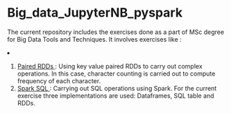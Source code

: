 # Big_data_JupyterNB_pyspark
The current repository includes the exercises done as a part of MSc degree for Big Data Tools and Techniques.
It involves exercises like : <li>
  1. <a href = 'https://github.com/karishmapr0103/Big_data_JupyterNB_pyspark/blob/master/Paired_RDD.ipynb'> Paired RDDs </a>: Using key value paired RDDs to carry out complex operations. In this case, character counting is carried out to compute frequency of each character. <li>
    <a href = 'https://github.com/karishmapr0103/Big_data_JupyterNB_pyspark/blob/master/Spark_SQL.ipynb'> Spark SQL </a> : Carrying out SQL operations using Spark. For the current exercise three implementations are used: Dataframes, SQL table and RDDs. 




